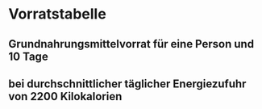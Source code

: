 # Vorratstabelle

## Grundnahrungsmittelvorrat für eine Person und 10 Tage

## bei durchschnittlicher täglicher Energiezufuhr von 2200 Kilokalorien
